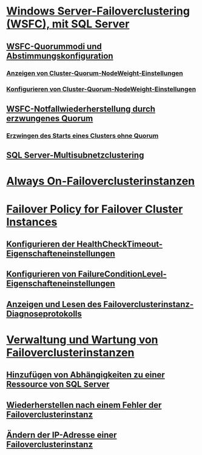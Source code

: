 # [Windows Server-Failoverclustering (WSFC), mit SQL Server](windows/windows-server-failover-clustering-wsfc-with-sql-server.md)
## [WSFC-Quorummodi und Abstimmungskonfiguration](windows/wsfc-quorum-modes-and-voting-configuration-sql-server.md)
### [Anzeigen von Cluster-Quorum-NodeWeight-Einstellungen](windows/view-cluster-quorum-nodeweight-settings.md)
### [Konfigurieren von Cluster-Quorum-NodeWeight-Einstellungen](windows/configure-cluster-quorum-nodeweight-settings.md)
## [WSFC-Notfallwiederherstellung durch erzwungenes Quorum](windows/wsfc-disaster-recovery-through-forced-quorum-sql-server.md)
### [Erzwingen des Starts eines Clusters ohne Quorum](windows/force-a-wsfc-cluster-to-start-without-a-quorum.md)
## [SQL Server-Multisubnetzclustering](windows/sql-server-multi-subnet-clustering-sql-server.md)
# [Always On-Failoverclusterinstanzen](windows/always-on-failover-cluster-instances-sql-server.md)
# [Failover Policy for Failover Cluster Instances](windows/failover-policy-for-failover-cluster-instances.md)
## [Konfigurieren der HealthCheckTimeout-Eigenschafteneinstellungen](windows/configure-healthchecktimeout-property-settings.md)
## [Konfigurieren von FailureConditionLevel-Eigenschafteneinstellungen](windows/configure-failureconditionlevel-property-settings.md)
## [Anzeigen und Lesen des Failoverclusterinstanz-Diagnoseprotokolls](windows/view-and-read-failover-cluster-instance-diagnostics-log.md)
# [Verwaltung und Wartung von Failoverclusterinstanzen](windows/failover-cluster-instance-administration-and-maintenance.md)
## [Hinzufügen von Abhängigkeiten zu einer Ressource von SQL Server](windows/add-dependencies-to-a-sql-server-resource.md)
## [Wiederherstellen nach einem Fehler der Failoverclusterinstanz](windows/recover-from-failover-cluster-instance-failure.md)
## [Ändern der IP-Adresse einer Failoverclusterinstanz](windows/change-the-ip-address-of-a-failover-cluster-instance.md)
